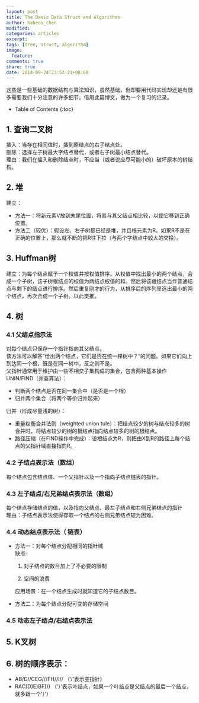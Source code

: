 ```yaml
---
layout: post
title: The Basic Data Struct and Algorithms
author: habens_chen
modified:
categories: articles
excerpt:
tags: [tree, struct, algorithm]
image:
  feature:
comments: true
share: true
date: 2014-09-24T23:52:21+08:00
---
```


这些是一些基础的数据结构与算法知识，虽然基础，但却要用代码实现却还是有很多需要我们十分注意的许多细节。借用此篇博文，做为一个复习的记录。

* Table of Contents
{:toc}

## 1. 查询二叉树

插入：当存在相同值时，插到原结点的右子结点处。<br>
删除：选择左子树最大字结点替代，或者右子树最小结点替代。<br>
理由：我们在插入和删除结点时，不应当（或者说应尽可能小的）破坏原本的树结构。<br>


## 2. 堆

建立：<br>

* 方法一：将新元素V放到末尾位置，将其与其父结点相比较，以使它移到正确位置。<br>
* 方法二（较优）：假设左、右子树都已经是堆，并且根元素为R。如果R不是在正确的位置上，那么就不断的把R往下拉（与两个字结点中较大的交换）。<br>


## 3. Huffman树

建立：为每个结点赋予一个权值并按权值排序。从权值中找出最小的两个结点，合成一个子树，该子树根结点的权值为两结点权值的和。然后将该跟结点当作普通结点与剩下的结点进行排序。然后重复刚才的行为，从排序后的序列里选出最小的两个结点，再次合成一个子树。以此类推。<br>


## 4. 树

### 4.1 父结点指示法

对每个结点只保存一个指针指向其父结点。<br>
该方法可以解答“给出两个结点，它们是否在统一棵树中？”的问题。如果它们向上到达同一个根，既是在同一树中，反之则不是。<br>
父指针通常用于维护由一些不相交子集构成的集合，包含两种基本操作UNIN/FIND（并查算法）：<br>

* 判断两个结点是否在同一集合中（是否是一个根）<br>
* 归并两个集合（将两个等价归并起来）<br>

归并（形成尽量浅的树）：<br>

* 重量权衡合并法则（weighted union tule）：把结点较少的树与结点较多的树合并时，将结点较少的树的根结点指向结点较多的树的根结点。<br>
* 路径压缩（在FIND操作中完成）：设根结点为R，则把由X到R的路径上每个结点的父指针域直接指向R。<br>

### 4.2 子结点表示法（数组）

每个结点包含结点值、一个父指针以及一个指向子结点链表的指针。<br>

### 4.3 左子结点/右兄弟结点表示法（数组）

每个结点存储结点的值，以及指向父结点、最左子结点和右侧兄弟结点的指针<br>
理由：子结点表示法使得存取一个结点的右侧兄弟结点较为困难。<br>

### 4.4 动态结点表示法（ 链表）

* 方法一：对每个结点分配相同的指针域<br>
 缺点:

   1. 对子结点的数目加上了不必要的限制

   2. 空间的浪费

   应用场景：在一个结点生成时就知道它的子结点数目。<br>

* 方法二：为每个结点分配可变的存储空间<br>

### 4.5 动态左子结点/右结点表示法


## 5. K叉树


## 6. 树的顺序表示：

* AB/D//CEG///FH//I// （‘/’表示空指针）<br>
* RAC)D)E)BF))) （‘）’表示叶结点，如果一个叶结点是父结点的最后一个结点，就多跟一个‘）’）

